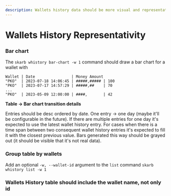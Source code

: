 ```yaml
---
description: Wallets history data should be more visual and representative.
---
```


# Wallets History Representativity

### Bar chart <a href="#bar-chart" id="bar-chart"></a>

The `skarb whistory bar-chart -w 1` command should draw a bar chart for a wallet with&#x20;

```
Wallet | Date                | Money Amount
"PKO"  | 2023-07-18 14:06:45 | #####,##### | 100
"PKO"  | 2023-07-17 14:57:29 | #####,##    | 70
...
"PKO"  | 2023-05-09 12:00:00 | ####,       | 42
```

**Table -> Bar chart transition details**

Entries should be desc ordered by date. One entry -> one day (maybe it'll be configurable in the future). If there are multiple entries for one day it's expected to use the latest wallet history entry. For cases when there is a time span between two consequent wallet history entries it's expected to fill it with the closest previous value. Bars generated this way should be grayed out (it should be visible that it's not real data).​

### Group table by wallets <a href="#group-table-by-wallets" id="group-table-by-wallets"></a>

Add an optional `-w, --wallet-id` argument to the `list` command `skarb whistory list -w 1​`

### Wallets History table should include the wallet name, not only id <a href="#wallets-history-table-should-include-the-wallet-name-not-only-id" id="wallets-history-table-should-include-the-wallet-name-not-only-id"></a>
